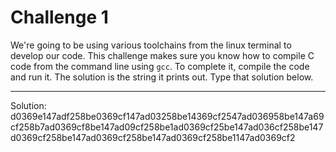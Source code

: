 # Challenge 1

We're going to be using various toolchains from the linux terminal to develop our code. This challenge makes sure you know how to compile C code from the command line using `gcc`. To complete it, compile the code and run it. The solution is the string it prints out. Type that solution below.

---

Solution: d0369e147adf258be0369cf147ad03258be14369cf2547ad036958be147a69cf258b7ad0369cf8be147ad09cf258be1ad0369cf25be147ad036cf258be147d0369cf258be147ad0369cf258be147ad0369cf258be1147ad0369cf2
